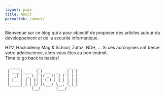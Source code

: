 ```yaml
---
layout: page
title: About
permalink: /about/
---
```


Bienvenue sur ce blog qui a pour objectif de proposer des articles autour du développement et de la sécurité informatique.  
  
HZV, Hackademy Mag & School, Zataz, NDH, ... Si ces acronymes ont bercé votre adolescence, alors vous êtes au bon endroit.  
Time to go back to basics!

```
  _____        _             _ _
 | ____|_ __  (_) ___  _   _| | |
 |  _| | '_ \ | |/ _ \| | | | | |
 | |___| | | || | (_) | |_| |_|_|
 |_____|_| |_|/ |\___/ \__, (_|_)
            |__/       |___/
```
